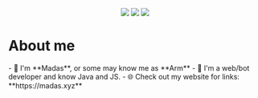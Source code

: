 <p align="center">
  <img src="https://dcbadge.vercel.app/api/shield/704011737900253315?style=flat&theme=discord">
  <img src="https://img.shields.io/badge/Age-15-ff88b5">
  <img src="https://komarev.com/ghpvc/?username=Madasish&color=ff88b5">
</p>

<h1>About me</h1>
 - 🌸 I'm **Madas**, or some may know me as **Arm**  
 - 🤖 I'm a web/bot developer and know Java and JS.  
 - 🌐 Check out my website for links: **https://madas.xyz**  
<!---
🦆 https://youtu.be/FZUcpVmEHuk  

## My Discord

[![Discord Presence](https://lanyard-profile-readme.vercel.app/api/704011737900253315)](https://discord.com/users/704011737900253315)
-->

<h1>My Github stats</h1>

<p align="center">
  <img src="https://github-readme-stats.vercel.app/api?username=Madasish&theme=dracula" href="https://github.com/Madasish/">
<p>
  
<p align="center">
  <img src="https://github-readme-stats.vercel.app/api/top-langs/?username=Madasish&theme=dracula&layout=compact" href="https://github.com/Madasish/">
<p>

<!---
[![My GitHub stats](https://github-readme-stats.vercel.app/api?username=Madasish&theme=dracula)](https://github.com/Madasish/)

[![Top Langs](https://github-readme-stats.vercel.app/api/top-langs/?username=Madasish&theme=dracula&layout=compact)](https://github.com/Madasish/)
-->
